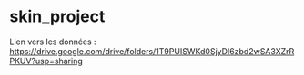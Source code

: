# skin_project

Lien vers les données : https://drive.google.com/drive/folders/1T9PUISWKd0SjyDI6zbd2wSA3XZrRPKUV?usp=sharing
